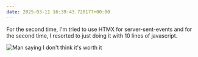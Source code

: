 ```yaml
---
date: 2025-03-11 16:39:43.728177+00:00
---
```


For the second time, I'm tried to use HTMX for server-sent-events and for the second time, I resorted to just doing it with 10 lines of javascript.

![Man saying I don't think it's worth it](https://media1.tenor.com/m/bghVGKJEdZUAAAAC/i-dont-think-its-worth-it-vinny.gif)
